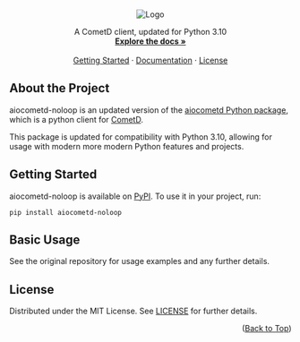 <a id="readme-top"></a> 



<!-- PROJECT SUMMARY -->
<br />
<div align="center">
  <img src="https://i.imgur.com/TIFNTsG.png" alt="Logo">
  <br />
  <p align="center">
    A CometD client, updated for Python 3.10
    <br />
    <a href="https://aiocometd.readthedocs.io/"><strong>Explore the docs »</strong></a>
    <br />
    <br />
    <a href="#getting-started">Getting Started</a>
    ·
    <a href="https://aiocometd.readthedocs.io/">Documentation</a>
    ·
    <a href="https://github.com/Kieran-Lock/aiocometd-noloop/blob/main/LICENSE">License</a>
  </p>
</div>



<!-- ABOUT THE PROJECT -->
## About the Project

aiocometd-noloop is an updated version of the [aiocometd Python package](https://github.com/robertmrk/aiocometd), which is a python client for [CometD](https://cometd.org/).  
  
This package is updated for compatibility with Python 3.10, allowing for usage with modern more modern Python features and projects.



<!-- GETTING STARTED -->
## Getting Started

aiocometd-noloop is available on [PyPI](https://pypi.org/project/aiocometd-noloop/). To use it in your project, run:

```
pip install aiocometd-noloop
```



<!-- BASIC USAGE EXAMPLES -->
## Basic Usage

See the original repository for usage examples and any further details.



<!-- LICENSE -->
## License

Distributed under the MIT License. See [LICENSE](https://github.com/Kieran-Lock/aiocometd-noloop/blob/main/LICENSE) for further details.

<p align="right">(<a href="#readme-top">Back to Top</a>)</p>
